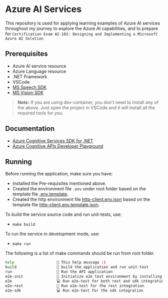 # Azure AI Services

This repository is used for applying learning examples of Azure AI services throughout my journey to explore the Azure AI capabilities, and to prepare for `Certification Exam AI-102: Designing and Implementing a Microsoft Azure AI Solution`

## Prerequisites

- Azure AI service resource
- Azure Language resource
- .NET Framework
- VSCode
- [MS Speech SDK](https://learn.microsoft.com/en-us/azure/ai-services/speech-service/quickstarts/setup-platform?tabs=linux%2Cubuntu%2Cdotnetcli%2Cdotnet%2Cjre%2Cmaven%2Cnodejs%2Cmac%2Cpypi&pivots=programming-language-csharp)
- [MS Vision SDK](https://learn.microsoft.com/en-us/azure/ai-services/computer-vision/sdk/install-sdk?pivots=programming-language-csharp)

> **Note:** If you are using dev-container, you don't need to install any of the above. Just open the project in VSCode and it will install all the required tools for you.

## Documentation

- [Azure Cognitive Services SDK for .NET](https://learn.microsoft.com/en-us/dotnet/api/overview/azure/cognitive-services?view=azure-dotnet-preview)
- [Azure Cognitive APIs Developer Playground](https://westus2.dev.cognitive.microsoft.com/docs/services)

## Running

Before running the application, make sure you have:

- Installed the Pre-requisites mentioned above.
- Created the environment file `.env` under root folder based on the template file [.env.template](.env.template).
- Created the http environment file [http-client.env.json](testing/e2e-test/http-client.env.json) based on the template file [http-client.env.template.json](testing/e2e-test/http-client.env.template.json).

To build the service source code and run unit-tests, use:

- `make build`

To run the service in development mode, use:

- `make run`

 The following is a list of make commands should be run from root folder.

```bash
help                   💬 This help message :)
build                  🔨 build the application and run unit-test 
run                    🏃 Run the API application
e2e-init               🔨 Initialize e2e test environment by installing httpyac CLI
e2e                    💻 Run e2e-test for both rest and sdk integration
e2e-rest               🏃 Run e2e-test for the rest integration
e2e-sdk                💻 Run e2e-test for the sdk integration
```
